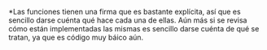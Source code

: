 *Las funciones tienen una firma que es bastante explícita, así que es
sencillo darse cuénta qué hace cada una de ellas. Aún más si se revisa
cómo están implementadas las mismas es sencillo darse cuénta de qué se
tratan, ya que es código muy báico aún.